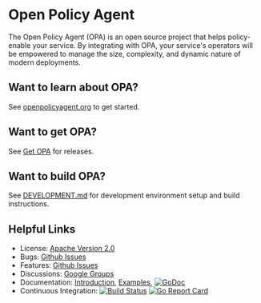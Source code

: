 # Open Policy Agent

The Open Policy Agent (OPA) is an open source project that helps policy-enable your service. By integrating with OPA, your service's operators will be empowered to manage the size, complexity, and dynamic nature of modern deployments.

## Want to learn about OPA?

 See [openpolicyagent.org](http://www.openpolicyagent.org) to get started.

## Want to get OPA?

See [Get OPA](http://www.openpolicyagent.org/get-opa/) for releases.

## Want to build OPA?

See [DEVELOPMENT.md](./docs/DEVELOPMENT.md) for development environment setup and build instructions.

## Helpful Links

- License: [Apache Version 2.0](https://raw.githubusercontent.com/open-policy-agent/opa/master/LICENSE)
- Bugs: [Github Issues](https://github.com/open-policy-agent/opa/issues)
- Features: [Github Issues](https://github.com/open-policy-agent/opa/issues)
- Discussions: [Google Groups](https://groups.google.com/forum/?hl=en#!forum/open-policy-agent)
- Documentation: [Introduction](http://www.openpolicyagent.org/documentation/what-is-policy-enablement/), [Examples](http://www.openpolicyagent.org/examples/working-with-the-opa-repl/), [![GoDoc](https://godoc.org/github.com/open-policy-agent/opa?status.svg)](https://godoc.org/github.com/open-policy-agent/opa)
- Continuous Integration: [![Build Status](https://travis-ci.org/open-policy-agent/opa.svg?branch=master)](https://travis-ci.org/open-policy-agent/opa) [![Go Report Card](https://goreportcard.com/badge/open-policy-agent/opa)](https://goreportcard.com/report/open-policy-agent/opa)
